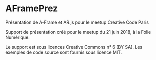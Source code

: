 # AFramePrez
Présentation de A-Frame et AR.js pour le meetup Creative Code Paris

Support de présentation créé pour le meetup du 21 juin 2018, à la Folie Numérique.

Le support est sous licences Creative Commons n° 6 (BY SA).
Les exemples de code source sont fournis sous licence MIT.
